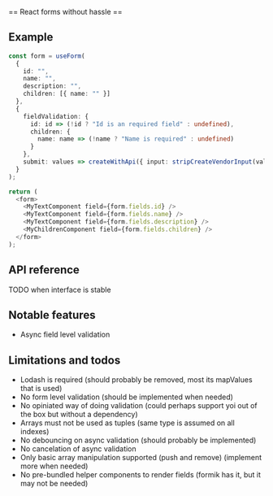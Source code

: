 == React forms without hassle ==

## Example

```typescript
const form = useForm(
  {
    id: "",
    name: "",
    description: "",
    children: [{ name: "" }]
  },
  {
    fieldValidation: {
      id: id => (!id ? "Id is an required field" : undefined),
      children: {
        name: name => (!name ? "Name is required" : undefined)
      }
    },
    submit: values => createWithApi({ input: stripCreateVendorInput(values) })
  }
);

return (
  <form>
    <MyTextComponent field={form.fields.id} />
    <MyTextComponent field={form.fields.name} />
    <MyTextComponent field={form.fields.description} />
    <MyChildrenComponent field={form.fields.children} />
  </form>
);
```

## API reference

TODO when interface is stable

## Notable features

- Async field level validation

## Limitations and todos

- Lodash is required (should probably be removed, most its mapValues that is used)
- No form level validation (should be implemented when needed)
- No opiniated way of doing validation (could perhaps support yoi out of the box but without a dependency)
- Arrays must not be used as tuples (same type is assumed on all indexes)
- No debouncing on async validation (should probably be implemented)
- No cancelation of async validation
- Only basic array manipulation supported (push and remove) (implement more when needed)
- No pre-bundled helper components to render fields (formik has it, but it may not be needed)

